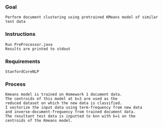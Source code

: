 ### Goal
    Perform document clustering using pretrained KMeans model of similar text data

### Instructions
    Run PreProcessor.java
    Results are printed to stdout
    
### Requirements
    StanfordCoreNLP
    
### Process
    Kmeans model is trained on Homework 1 document data.
    The centroids of this model at k=3 are used as the 
    reduced dataset on which the new data is classified. 
    I vectorize the input data using term-frequency from new data
    and inverse-document-frequency from trained document data.
    The resultant test data is inputted to knn with k=1 on the 
    centroids of the Kmeans model.
    
